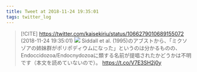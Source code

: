 ```yaml
---
title: Tweet at 2018-11-24 19:35:01
tags: twitter_log
---
```


> [!CITE] https://twitter.com/kaisekiriu/status/1066279010689155072 (2018-11-24 19:35:01)
> ![](https://twitter.com/kaisekiriu/status/1066279010689155072)
> Siddall et al. (1995)のアブストから、「ミクソゾアの姉妹群がポリポディウムになった」というのは分かるものの、Endoccidozoa/Endocnydozoaに類する名前が提唱されたかどうかは不明です（本文を読めていないので）。
> https://t.co/V7E3SH2j0y
